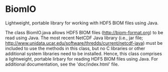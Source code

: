 # BiomIO
Lightweight, portable library for working with HDF5 BIOM files using Java.

The class BiomIO.java allows HDF5 BIOM files (http://biom-format.org) to be read using Java. The most recent NetCDF Java library (i.e., jar file; http://www.unidata.ucar.edu/software/thredds/current/netcdf-java) must be included to use the methods in this class, but no C libraries or other additional system libraries need to be installed. Hence, this class comprises a lightweight, portable lirbary for reading HDF5 BIOM files using Java. For additional documentation, see the 'doc/index.html' file.
